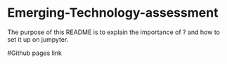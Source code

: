 # Emerging-Technology-assessment
The purpose of this README is to explain the importance of  ? and how to set it up on jumpyter.

#Github pages link
